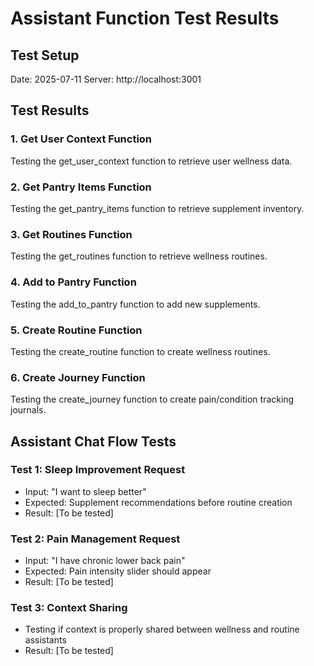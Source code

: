 # Assistant Function Test Results

## Test Setup
Date: 2025-07-11
Server: http://localhost:3001

## Test Results

### 1. Get User Context Function
Testing the get_user_context function to retrieve user wellness data.

### 2. Get Pantry Items Function  
Testing the get_pantry_items function to retrieve supplement inventory.

### 3. Get Routines Function
Testing the get_routines function to retrieve wellness routines.

### 4. Add to Pantry Function
Testing the add_to_pantry function to add new supplements.

### 5. Create Routine Function
Testing the create_routine function to create wellness routines.

### 6. Create Journey Function
Testing the create_journey function to create pain/condition tracking journals.

## Assistant Chat Flow Tests

### Test 1: Sleep Improvement Request
- Input: "I want to sleep better"
- Expected: Supplement recommendations before routine creation
- Result: [To be tested]

### Test 2: Pain Management Request  
- Input: "I have chronic lower back pain"
- Expected: Pain intensity slider should appear
- Result: [To be tested]

### Test 3: Context Sharing
- Testing if context is properly shared between wellness and routine assistants
- Result: [To be tested]